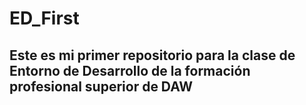 # ED_First
## Este es mi primer repositorio para la clase de Entorno de Desarrollo de la formación profesional superior de DAW
